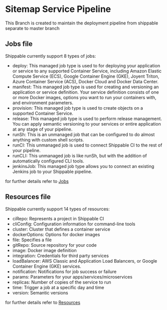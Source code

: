 # Sitemap Service Pipeline

This Branch is created to maintain the deployment pipeline from shippable separate to master branch


## Jobs file

Shippable currently support 8 types of jobs:

* deploy: This managed job type is used to for deploying your application or service to any supported Container Service, including Amazon Elastic Compute Service (ECS), Google Container Engine (GKE), Joyent Triton, Azure Container Service (ACS), Docker Cloud and Docker Data Center.
* manifest: This managed job type is used for creating and versioning an application or service definition. Your service definition consists of one or more Docker images, options you want to run your containers with, and environment parameters.
* provision: This managed job type is used to create objects on a supported Container Service.
* release: This managed job type is used to perform release management. You can apply semantic versioning to your services or entire application at any stage of your pipeline.
* runSh: This is an unmanaged job that can be configured to do almost anything with custom shell scripts.
* runCI: This unmanaged job is used to connect Shippable CI to the rest of your pipeline.
* runCLI: This unmanaged job is like runSh, but with the addition of automatically configured CLI tools.
* jenkinsJob: This managed job type allows you to connect an existing Jenkins job to your Shippable pipeline.

for further details refer to [Jobs](http://docs.shippable.com/pipelines/jobs/overview/)

## Resources file

Shippable currently support 14 types of resources:

* ciRepo: Represents a project in Shippable CI
* cliConfig: Configuration information for command-line tools
* cluster: Cluster that defines a container service
* dockerOptions: Options for docker images
* file: Specifies a file
* gitRepo: Source repository for your code
* image: Docker image definition
* integration: Credentials for third party services
* loadBalancer: AWS Classic and Application Load Balancers, or Google Container Engine (GKE) services.
* notification: Notifications for job success or failure
* params: Parameters for your apps/services/microservices
* replicas: Number of copies of the service to run
* time: Trigger a job at a specific day and time
* version: Semantic versions

for further details refer to [Resources](http://docs.shippable.com/pipelines/resources/overview/)
